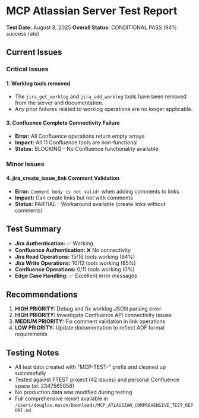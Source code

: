 # MCP Atlassian Server Test Report

**Test Date:** August 8, 2025
**Overall Status:** CONDITIONAL PASS (94% success rate)

## Current Issues

### Critical Issues

#### 1. Worklog tools removed
- The `jira_get_worklog` and `jira_add_worklog` tools have been removed from the server and documentation.
- Any prior failures related to worklog operations are no longer applicable.

#### 3. Confluence Complete Connectivity Failure
- **Error:** All Confluence operations return empty arrays
- **Impact:** All 11 Confluence tools are non-functional
- **Status:** BLOCKING - No Confluence functionality available

### Minor Issues

#### 4. jira_create_issue_link Comment Validation
- **Error:** `Comment body is not valid!` when adding comments to links
- **Impact:** Can create links but not with comments
- **Status:** PARTIAL - Workaround available (create links without comments)

## Test Summary

- **Jira Authentication:** ✅ Working
- **Confluence Authentication:** ❌ No connectivity
- **Jira Read Operations:** 15/16 tools working (94%)
- **Jira Write Operations:** 10/12 tools working (85%)
- **Confluence Operations:** 0/11 tools working (0%)
- **Edge Case Handling:** ✅ Excellent error messages

## Recommendations

1. **HIGH PRIORITY:** Debug and fix worklog JSON parsing error
2. **HIGH PRIORITY:** Investigate Confluence API connectivity issues
3. **MEDIUM PRIORITY:** Fix comment validation in link operations
4. **LOW PRIORITY:** Update documentation to reflect ADF format requirements

## Testing Notes

- All test data created with "MCP-TEST-" prefix and cleaned up successfully
- Tested against FTEST project (42 issues) and personal Confluence space (id: 2347565058)
- No production data was modified during testing
- Full comprehensive report available in `/Users/douglas.mason/Downloads/MCP_ATLASSIAN_COMPREHENSIVE_TEST_REPORT.md`
